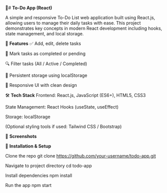 📝# **To-Do App (React)**

A simple and responsive To-Do List web application built using React.js, allowing users to manage their daily tasks with ease. This project demonstrates key concepts in modern React development including hooks, state management, and local storage.

🚀 **Features**
✅ Add, edit, delete tasks

📌 Mark tasks as completed or pending

🔍 Filter tasks (All / Active / Completed)

💾 Persistent storage using localStorage

🎨 Responsive UI with clean design

🛠️ **Tech Stack**
Frontend: React.js, JavaScript (ES6+), HTML5, CSS3

State Management: React Hooks (useState, useEffect)

Storage: localStorage

(Optional styling tools if used: Tailwind CSS / Bootstrap)

📸 **Screenshots**

📂 **Installation & Setup**

Clone the repo
git clone https://github.com/your-username/todo-app.git

Navigate to project directory
cd todo-app

Install dependencies
npm install

Run the app
npm start

